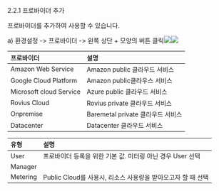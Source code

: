 2.2.1 프로바이더 추가

프로바이더를 추가하여 사용할 수 있습니다.

a\)    환경설정 -&gt; 프로바이더 -&gt; 왼쪽 상단 + 모양의 버튼 클릭![](/image.kh/image.kh/프로바이더추가1.png)![](/image.kh/image.kh/프로바이더추가2.png)

| **프로바이더** | **설명** |
| :--- | :--- |
| Amazon Web Service | Amazon public 클라우드 서비스 |
| Google Cloud Platform | Amazon public클라우스 서비스 |
| Microsoft cloud Service | Azure public 클라우드 서비스 |
| Rovius Cloud | Rovius private 클라우드 서비스 |
| Onpremise | Baremetal private 클라우드 서비스 |
| Datacenter | Datacenter 클라우드 서비스 |

| **유형** | **설명** |
| :--- | :--- |
| User | 프로바이더 등록을 위한 기본 값. 미터링 아닌 경우 User 선택 |
| Manager |  |
| Metering | Public Cloud를 사용시, 리소스 사용량을 받아오고자 할 때 선택 |



